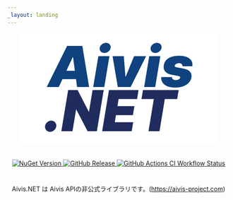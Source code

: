 ```yaml
---
_layout: landing
---
```

<div align="center">

  ![Aivis.NET Logo](docs/logo_dark.svg)

  <br/>

  <a href="https://www.nuget.org/packages/Aivis.Net">
    <img alt="NuGet Version" src="https://img.shields.io/nuget/v/Aivis.Net">
  </a>

  <a href="https://github.com/Atoyr/Aivis.NET/releases">
    <img alt="GitHub Release" src="https://img.shields.io/github/v/release/Atoyr/Aivis.NET">
  </a>

  <a href="https://github.com/Atoyr/Aivis.NET/actions/workflows/ci.yml">
    <img alt="GitHub Actions CI Workflow Status" src="https://img.shields.io/github/actions/workflow/status/Atoyr/Aivis.NET/ci.yml">
  </a>

  #

Aivis.NET は Aivis APIの非公式ライブラリです。(https://aivis-project.com)
</div>

